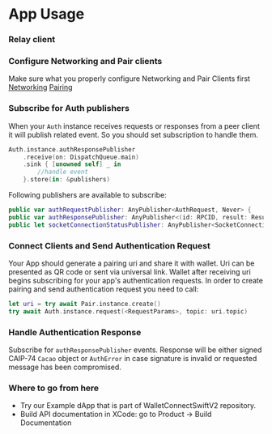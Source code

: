 # App Usage

### Relay client

### Configure Networking and Pair clients

Make sure what you properly configure Networking and Pair Clients first [Networking](../core/networking-configuration)
[Pairing](../core/pairing-usage)


### Subscribe for Auth publishers
When your `Auth` instance receives requests or responses from a peer client it will publish related event. So you should set subscription to handle them.

```swift
Auth.instance.authResponsePublisher
    .receive(on: DispatchQueue.main)
    .sink { [unowned self] _ in
        //handle event
    }.store(in: &publishers)
```
Following publishers are available to subscribe:

```swift
public var authRequestPublisher: AnyPublisher<AuthRequest, Never> {
public var authResponsePublisher: AnyPublisher<(id: RPCID, result: Result<Cacao, AuthError>), Never> {
public let socketConnectionStatusPublisher: AnyPublisher<SocketConnectionStatus, Never>
```

### Connect Clients and Send Authentication Request

Your App should generate a pairing uri and share it with wallet. Uri can be presented as QR code or sent via universal link. Wallet after receiving uri begins subscribing for your app's authentication requests. In order to create pairing and send authentication request you need to call:

```swift
let uri = try await Pair.instance.create()
try await Auth.instance.request(<RequestParams>, topic: uri.topic)
```

### Handle Authentication Response

Subscribe for `authResponsePublisher` events.
Response will be either signed CAIP-74 `Cacao` object or `AuthError` in case signature is invalid or requested message has been compromised.

### Where to go from here
- Try our Example dApp that is part of WalletConnectSwiftV2 repository.
- Build API documentation in XCode: go to Product -> Build Documentation

